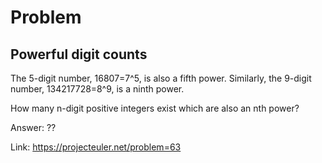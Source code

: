 Problem
===

Powerful digit counts
---

The 5-digit number, 16807=7^5, is also a fifth power. Similarly, the 9-digit number, 134217728=8^9, is a ninth power.

How many n-digit positive integers exist which are also an nth power?


Answer: ??

Link: https://projecteuler.net/problem=63